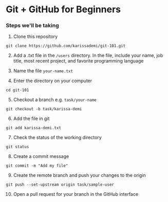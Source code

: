 # Git + GitHub for Beginners

### Steps we'll be taking

1. Clone this repository

```
git clone https://github.com/karissademi/git-101.git
```

2. Add a .txt file in the `/users` directory. In the file, include your name, job title, most recent project, and favorite programming language

3. Name the file `your-name.txt`

4. Enter the directory on your computer

```
cd git-101
```

5. Checkout a branch e.g. `task/your-name`

```
git checkout -b task/karissa-demi
```

6. Add the file in git
```
git add karissa-demi.txt
```

7. Check the status of the working directory
```
git status
```

8. Create a commit message
```
git commit -m "Add my file"
```

9. Create the remote branch and push your changes to the origin
```
git push --set-upstream origin task/sample-user
```

10. Open a pull request for your branch in the GitHub interface

